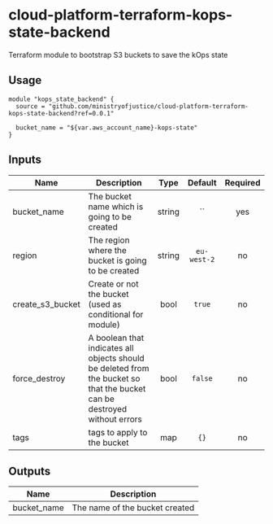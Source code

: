 # cloud-platform-terraform-kops-state-backend

Terraform module to bootstrap S3 buckets to save the kOps state

## Usage

```hcl
module "kops_state_backend" {
  source = "github.com/ministryofjustice/cloud-platform-terraform-kops-state-backend?ref=0.0.1"

  bucket_name = "${var.aws_account_name}-kops-state"
}
```

## Inputs

| Name | Description | Type | Default | Required |
|------|-------------|:----:|:-----:|:-----:|
| bucket_name | The bucket name which is going to be created | string | `` | yes |
| region | The region where the bucket is going to be created | string | `eu-west-2` | no |
| create_s3_bucket | Create or not the bucket (used as conditional for module) | bool | `true` | no |
| force_destroy | A boolean that indicates all objects should be deleted from the bucket so that the bucket can be destroyed without errors | bool | `false` | no |
| tags | tags to apply to the bucket | map | `{}` | no |

## Outputs

| Name | Description |
|------|-------------|
| bucket_name | The name of the bucket created |
